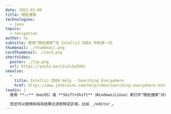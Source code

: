 ```yaml
---
date: 2021-01-08
title: 随处搜索
technologies:
  - java
topics:
  - navigation
author: hs
subtitle: 使用“随处搜索”在 IntelliJ IDEA 中检索一切
thumbnail: ./thumbnail.png
cardThumbnail: ./card.png
shortVideo:
  poster: ./tip.png
  url: https://youtu.be/c2i2n3wIbKU
seealso:
  - 
    title: IntelliJ IDEA Help - Searching Everywhere
    href: https://www.jetbrains.com/help/idea/searching-everywhere.html
leadin: |
  使用 **⇧⇧**（macOS）或 **Shift+Shift**（Windows/Linux）来打开"随处搜索"对话框。 您可以跨类、文件、符号和操作进行搜索。

  您还可以使用斜线将结果过滤到特定区域，比如 _/editor_。
---
```


